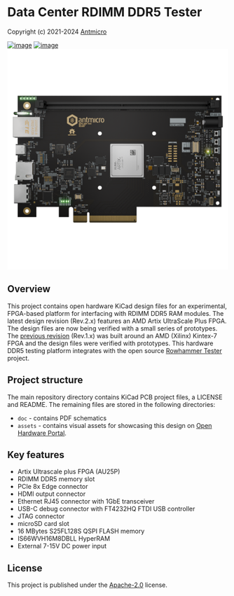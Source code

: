 # Data Center RDIMM DDR5 Tester

Copyright (c) 2021-2024 [Antmicro](https://antmicro.com)

[![image](https://img.shields.io/badge/View%20on-Antmicro%20Open%20Source%20Portal-332d37?style=flat-square)](https://opensource.antmicro.com/projects/ddr5-tester/)
[![image](https://img.shields.io/badge/View%20on-Antmicro%20Open%20Hardware%20Portal-332d37?style=flat-square)](https://openhardware.antmicro.com/boards/data-center-rdimm-ddr5-tester/?tab=features)
![](assets/previews/orthoT.png)

## Overview

This project contains open hardware KiCad design files for an experimental, FPGA-based platform for interfacing with RDIMM DDR5 RAM modules.
The latest design revision (Rev.2.x) features an AMD Artix UltraScale Plus FPGA.
The design files are now being verified with a small series of prototypes.
The [previous revision](https://github.com/antmicro/ddr5-tester/releases/tag/rev.1.0.1-production) (Rev.1.x) was built around an AMD (Xilinx) Kintex-7 FPGA and the design files were verified with prototypes.
This hardware DDR5 testing platform integrates with the open source [Rowhammer Tester](https://github.com/antmicro/rowhammer-tester) project.

## Project structure

The main repository directory contains KiCad PCB project files, a LICENSE and README.
The remaining files are stored in the following directories:

* `doc` - contains PDF schematics
* `assets` - contains visual assets for showcasing this design on [Open Hardware Portal](https://openhardware.antmicro.com/boards/data-center-rdimm-ddr5-tester/?view=top-ortho&tab=features).

## Key features

* Artix Ultrascale plus FPGA (AU25P)
* RDIMM DDR5 memory slot
* PCIe 8x Edge connector
* HDMI output connector
* Ethernet RJ45 connector with 1GbE transceiver
* USB-C debug connector with FT4232HQ FTDI USB controller
* JTAG connector
* microSD card slot
* 16 MBytes S25FL128S QSPI FLASH memory
* IS66WVH16M8DBLL HyperRAM
* External 7-15V DC power input

## License

This project is published under the [Apache-2.0](LICENSE) license.
